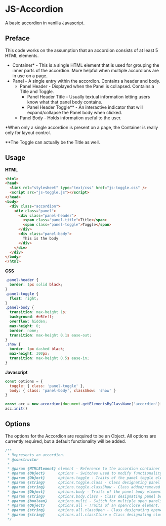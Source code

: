 # JS-Accordion
A basic accordion in vanilla Javascript.

## Preface
This code works on the assumption that an accordion consists of at least 5 HTML elements.
* Container* - This is a single HTML element that is used for grouping the inner parts of the accordion.  More helpful when multiple accordions are in use on a page.
* Panel - A single entry within the accordion.  Contains a header and body.
  * Panel Header - Displayed when the Panel is collapsed.  Contains a Title and Toggle.
    * Panel Header Title - Usually textual information letting users know what that panel body contains.
    * Panel Header Toggle** - An interactive indicator that will expand/collapse the Panel body when clicked.
  * Panel Body - Holds information useful to the user.

*When only a single accordion is present on a page, the Container is really only for layout control.

**The Toggle can actually be the Title as well.

## Usage
**HTML**
```html
<html>
<head>
  <link rel="stylesheet" type="text/css" href="js-toggle.css" />
  <script src="js-toggle.js"></script>
</head>
<body>
  <div class="accordion">
    <div class="panel">
      <div class="panel-header">
        <span class="panel-title">Title</span>
        <span class="panel-toggle">Toggle</span>
      </div>
      <div class="panel-body">
        This is the body
      </div>
    </div>
  </div>
</body>
</html>
```

**CSS**
```css
.panel-header {
  border: 1px solid black;
}
.panel-toggle {
  float: right;
}
.panel-body {
  transition: max-height 1s;  
  background: #e5feff;
  overflow: hidden;
  max-height: 0;
  border: none;
  transition: max-height 0.1s ease-out;
}
.show {
  border: 1px dashed black;
  max-height: 300px;
  transition: max-height 0.5s ease-in;
}
```

**Javascript**
```javascript
const options = {
  toggle: { class: 'panel-toggle' },
  body: { class: 'panel-body', classShow: 'show' }
}

const acc = new accordion(document.getElementsByClassName('accordion')[0], options)
acc.init()
```

## Options
The options for the Accordion are required to be an Object.  All options are currently required, but a default functionality will be added.

```javascript
/**
 * Represents an accordion. 
 * @constructor
 * 
 * @param {HTMLElement} element - Reference to the accordion container html element.
 * @param {Object}      options - Switches used to modify functionality.
 * @param {Object}      options.toggle - Traits of the panel toggle element.
 * @param {string}      options.toggle.class - Class designating panel toggle elements.
 * @param {string}      options.toggle.classShow - Class added/removed from toggled panel body elements.
 * @param {Object}      options.body - Traits of the panel body element.
 * @param {string}      options.body.class - Class designating panel body elements.
 * @param {boolean}     options.multi - Switch for multiple open panels.
 * @param {Object}      options.all - Traits of an open/close element.
 * @param {string}      options.all.classOpen - Class designating openAll elements.
 * @param {string}      options.all.classClose = Class designating closeAll elements.
 */
```
